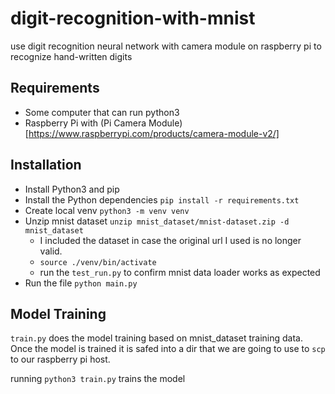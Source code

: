 # digit-recognition-with-mnist
use digit recognition neural network with camera module on raspberry pi to recognize hand-written digits


## Requirements

- Some computer that can run python3
- Raspberry Pi with (Pi Camera Module)[https://www.raspberrypi.com/products/camera-module-v2/]

## Installation
- Install Python3 and pip
- Install the Python dependencies `pip install -r requirements.txt`
- Create local venv `python3 -m venv venv`
- Unzip mnist dataset `unzip mnist_dataset/mnist-dataset.zip -d mnist_dataset `
    - I included the dataset in case the original url I used is no longer valid.
    - `source ./venv/bin/activate`
    - run the `test_run.py` to confirm mnist data loader works as expected
- Run the file `python main.py`

## Model Training

`train.py` does the model training based on mnist_dataset training data. Once the model is trained it is safed into a dir that we are going to use to `scp` to our raspberry pi host.

running `python3 train.py` trains the model


